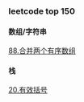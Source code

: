 ### leetcode top 150

#### 数组/字符串
[88.合并两个有序数组](./src/combine-array.js)

#### 栈
[20.有效括号](./src/valid-bracket.js)